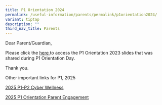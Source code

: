 ```yaml
---
title: P1 Orientation 2024
permalink: /useful-information/parents/permalink/p1orientation2024/
variant: tiptap
description: ""
third_nav_title: Parents
---
```

<p>Dear Parent/Guardian,</p>
<p>Please click the <a href="https://drive.google.com/file/d/1u7MKf_IlV_BLtQXHoyhMTbqKX-k7f0XS/view?usp=drive_link" rel="noopener nofollow" target="_blank">here </a>to
access the P1 Orientation 2023 slides that was shared during P1 Orientation
Day.</p>
<p>Thank you.</p>
<p>Other important links for P1, 2025</p>
<p><a href="https://drive.google.com/file/d/1i6JHXzYElvZkIS2i-1H2YiCNPuT29I-p/view?usp=drive_link" rel="noopener nofollow" target="_blank">2025 P1-P2 Cyber Wellness</a>
</p>
<p><a href="https://drive.google.com/file/d/13ABjC9RU8zRjkyiVYpuVvoxPaJzNLLgh/view?usp=drive_link" rel="noopener nofollow" target="_blank">2025 P1 Orientation Parent Engagement</a>
</p>